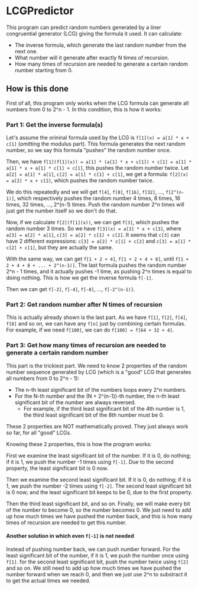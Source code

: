 # LCGPredictor
This program can predict random numbers generated by a liner congruential generator (LCG) giving the formula it used. It can calculate:
* The inverse formula, which generate the last random number from the next one.
* What number will it generate after exactly N times of recursion.
* How many times of recursion are needed to generate a certain random number starting from 0.
## How is this done
First of all, this program only works when the LCG formula can generate all numbers from 0 to 2^n - 1. In this condition, this is how it works:  
### Part 1: Get the inverse formula(s)
Let's assume the orininal formula used by the LCG is `f[1](x) = a[1] * x + c[1]` (omitting the modulus part). This formula generates the next random number, so we say this formula "pushes" the random number once.  

Then, we have `f[1](f[1](x)) = a[1] * (a[1] * x + c[1]) + c[1] = a[1] * a[1] * x + a[1] * c[1] + c[1]`, this pushes the random number twice. Let `a[2] = a[1] * a[1]`, `c[2] = a[1] * c[1] + c[1]`, we get a formula: `f[2](x) = a[2] * x + c[2]`, which pushes the random number twice.  

We do this repeatedly and we will get `f[4]`, `f[8]`, `f[16]`, `f[32]`, ..., `f[2^(n-1)]`, which respectively pushes the random number 4 times, 8 times, 16 times, 32 times, ..., 2^(n-1) times. Push the random number 2^n times will just get the number itself so we don't do that.  

Now, if we calculate `f[2](f[1](x))`, we can get `f[3]`, which pushes the random number 3 times. So we have `f[3](x) = a[3] * x + c[3]`, where `a[3] = a[2] * a[1]`, `c[3] = a[2] * c[1] + c[2]`. It seems that `c[3]` can have 2 different expressions: `c[3] = a[2] * c[1] + c[2]` and `c[3] = a[1] * c[2] + c[1]`, but they are actually the same.  

With the same way, we can get `f[1 + 2 + 4]`, `f[1 + 2 + 4 + 8]`, until `f[1 + 2 + 4 + 8 + ... + 2^(n-1)]`. The last formula pushes the random number 2^n - 1 times, and it actually pushes -1 time, as pushing 2^n times is equal to doing nothing. This is how we get the inverse formula `f[-1]`.  

Then we can get `f[-2]`, `f[-4]`, `f[-8]`, ..., `f[-2^(n-1)]`.  
### Part 2: Get random number after N times of recursion
This is actually already shown is the last part. As we have `f[1]`, `f[2]`, `f[4]`, `f[8]` and so on, we can have any `f[n]` just by combining certain formulas. For example, if we need `f[100]`, we can do `f[100] = f[64 + 32 + 4]`.  
### Part 3: Get how many times of recursion are needed to generate a certain random number
This part is the trickiest part. We need to know 2 properties of the random number sequence generated by LCG (which is a "good" LCG that generates all numbers from 0 to 2^n - 1):  
* The n-th least significant bit of the numbers loops every 2^n numbers.
* For the N-th number and the (N + 2^(n-1))-th number, the n-th least significant bit of the number are always reversed. 
    - For example, if the third least significant bit of the 4th number is 1, the third least significant bit of the 8th number must be 0.

These 2 properties are NOT mathematically proved. They just always work so far, for all "good" LCGs.  

Knowing these 2 properties, this is how the program works:  

First we examine the least significant bit of the number. If it is 0, do nothing; if it is 1, we push the number -1 times using `f[-1]`. Due to the second property, the least significant bit is 0 now.  

Then we examine the second least significant bit. If it is 0, do nothing; if it is 1, we push the number -2 times using `f[-2]`. The second least significant bit is 0 now; and the least significant bit keeps to be 0, due to the first property.  

Then the third least significant bit, and so on. Finally, we will make every bit of the number to become 0, so the number becomes 0. We just need to add up how much times we have pushed the number back, and this is how many times of recursion are needed to get this number.  
#### Another solution in which even `f[-1]` is not needed
Instead of pushing number back, we can push number forward. For the least significant bit of the number, if it is 1, we push the number once using `f[1]`. for the second least significant bit, push the number twice using `f[2]` and so on. We still need to add up how much times we have pushed the number forward when we reach 0, and then we just use 2^n to substract it to get the actual times we needed.  
